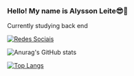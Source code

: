 ### Hello! My name is Alysson Leite😎👋

Currently studying back end

[![Redes Sociais](https://img.shields.io/badge/Instagram-E4405F?style=for-the-badge&logo=instagram&logoColor=white)](https://www.instagram.com/_alyssonl_/)


![Anurag's GitHub stats](https://github-readme-stats.vercel.app/api?username=AlyDevBack&show_icons=true&theme=dracula)

[![Top Langs](https://github-readme-stats.vercel.app/api/top-langs/?username=AlyDevBack)](https://github.com/anuraghazra/github-readme-stats)








